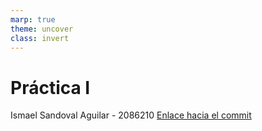 ```yaml
---
marp: true
theme: uncover
class: invert
---
```


# Práctica I

Ismael Sandoval Aguilar - 2086210
[Enlace hacia el commit]()